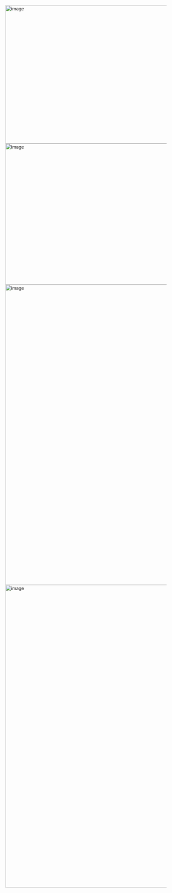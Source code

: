 <img width="776" height="431" alt="image" src="https://github.com/user-attachments/assets/145541d1-fbac-4f6c-866d-47f44790208a" />
<img width="786" height="440" alt="image" src="https://github.com/user-attachments/assets/a103e180-4eb1-4fc8-a465-d95990b6b854" />
<img width="787" height="936" alt="image" src="https://github.com/user-attachments/assets/b27404ee-8da7-4817-9159-8c10489dc329" />
<img width="1910" height="944" alt="image" src="https://github.com/user-attachments/assets/236a3d19-99c9-480f-9745-817f12d3007e" />
